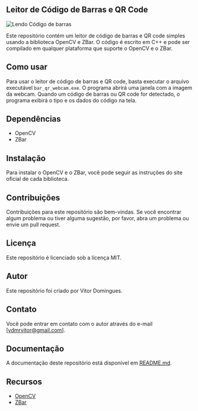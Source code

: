 ## Leitor de Código de Barras e QR Code

![Lendo Código de barras](barcode.gif)

Este repositório contém um leitor de código de barras e QR code simples usando a biblioteca OpenCV e ZBar. O código é escrito em C++ e pode ser compilado em qualquer plataforma que suporte o OpenCV e o ZBar.

## Como usar

Para usar o leitor de código de barras e QR code, basta executar o arquivo executável `bar_qr_webcam.exe`. O programa abrirá uma janela com a imagem da webcam. Quando um código de barras ou QR code for detectado, o programa exibirá o tipo e os dados do código na tela.

## Dependências

  * OpenCV
  * ZBar

## Instalação

Para instalar o OpenCV e o ZBar, você pode seguir as instruções do site oficial de cada biblioteca.

## Contribuições

Contribuições para este repositório são bem-vindas. Se você encontrar algum problema ou tiver alguma sugestão, por favor, abra um problema ou envie um pull request.

## Licença

Este repositório é licenciado sob a licença MIT.

## Autor

Este repositório foi criado por Vitor Domingues.

## Contato

Você pode entrar em contato com o autor através do e-mail [vdmrvitor@gmail.com].

## Documentação

A documentação deste repositório está disponível em [README.md](https://www.google.com/url?sa=E&source=gmail&q=README.md).

## Recursos

  * [OpenCV](https://www.google.com/url?sa=E&source=gmail&q=https://opencv.org/)
  * [ZBar](https://www.google.com/search?q=https://github.com/ZBar/zbar)
